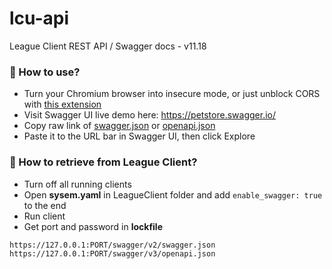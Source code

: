 # lcu-api
League Client REST API / Swagger docs - v11.18

### 🧨 How to use?

- Turn your Chromium browser into insecure mode, or just unblock CORS with [this extension](https://chrome.google.com/webstore/detail/cors-unblock/lfhmikememgdcahcdlaciloancbhjino)
- Visit Swagger UI live demo here: https://petstore.swagger.io/
- Copy raw link of [swagger.json](https://github.com/nomi-san/lcu-api/raw/main/swagger.json) or [openapi.json](https://github.com/nomi-san/lcu-api/raw/main/openapi.json)
- Paste it to the URL bar in Swagger UI, then click Explore

### 🍳 How to retrieve from League Client?

- Turn off all running clients
- Open **sysem.yaml** in LeagueClient folder and add `enable_swagger: true` to the end
- Run client
- Get port and password in **lockfile**
```
https://127.0.0.1:PORT/swagger/v2/swagger.json
https://127.0.0.1:PORT/swagger/v3/openapi.json
```
